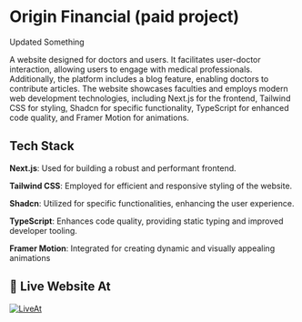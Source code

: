 
# Origin Financial (paid project)

Updated Something

A website designed for doctors and users. It facilitates user-doctor interaction, allowing users to engage with medical professionals. Additionally, the platform includes a blog feature, enabling doctors to contribute articles. The website showcases faculties and employs modern web development technologies, including Next.js for the frontend, Tailwind CSS for styling, Shadcn for specific functionality, TypeScript for enhanced code quality, and Framer Motion for animations.




## Tech Stack


**Next.js**: Used for building a robust and performant frontend.

**Tailwind CSS**: Employed for efficient and responsive styling of the website.

**Shadcn**: Utilized for specific functionalities, enhancing the user experience.

**TypeScript**: Enhances code quality, providing static typing and improved developer tooling.

**Framer Motion**: Integrated for creating dynamic and visually appealing animations



## 🔗 Live Website At

[![LiveAt](https://img.shields.io/badge/originfincancial-000?style=for-the-badge&logo=web&logoColor=white)](https://origin-fincancial.vercel.app/)

